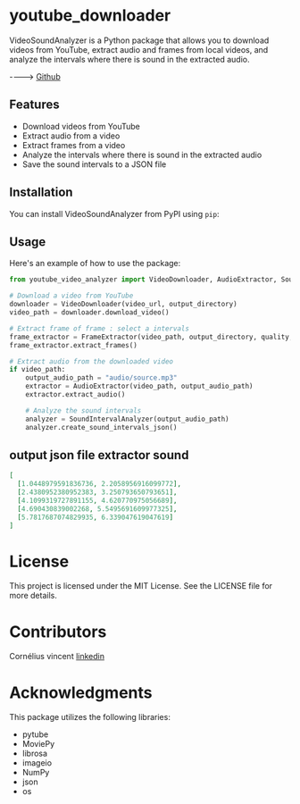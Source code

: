 # youtube_downloader

VideoSoundAnalyzer is a Python package that allows you to download videos from YouTube, extract audio and frames from local videos, and analyze the intervals where there is sound in the extracted audio.

----> [Github](https://github.com/Cornelius-BobCat/package-video-downloader)

## Features

- Download videos from YouTube
- Extract audio from a video
- Extract frames from a video
- Analyze the intervals where there is sound in the extracted audio
- Save the sound intervals to a JSON file

## Installation

You can install VideoSoundAnalyzer from PyPI using `pip`:

## Usage

Here's an example of how to use the package:

```python
from youtube_video_analyzer import VideoDownloader, AudioExtractor, SoundIntervalAnalyzer, FrameExtractor

# Download a video from YouTube
downloader = VideoDownloader(video_url, output_directory)
video_path = downloader.download_video()

# Extract frame of frame : select a intervals
frame_extractor = FrameExtractor(video_path, output_directory, quality, oneperframe )
frame_extractor.extract_frames()

# Extract audio from the downloaded video
if video_path:
    output_audio_path = "audio/source.mp3"
    extractor = AudioExtractor(video_path, output_audio_path)
    extractor.extract_audio()

    # Analyze the sound intervals
    analyzer = SoundIntervalAnalyzer(output_audio_path)
    analyzer.create_sound_intervals_json()
```

## output json file extractor sound

```json
[
  [1.0448979591836736, 2.2058956916099772],
  [2.4380952380952383, 3.250793650793651],
  [4.1099319727891155, 4.620770975056689],
  [4.690430839002268, 5.5495691609977325],
  [5.7817687074829935, 6.339047619047619]
]
```

# License

This project is licensed under the MIT License. See the LICENSE file for more details.

# Contributors

Cornélius vincent [linkedin](www.linkedin.com/in/corneliusvincent)

# Acknowledgments

This package utilizes the following libraries:

- pytube
- MoviePy
- librosa
- imageio
- NumPy
- json
- os
